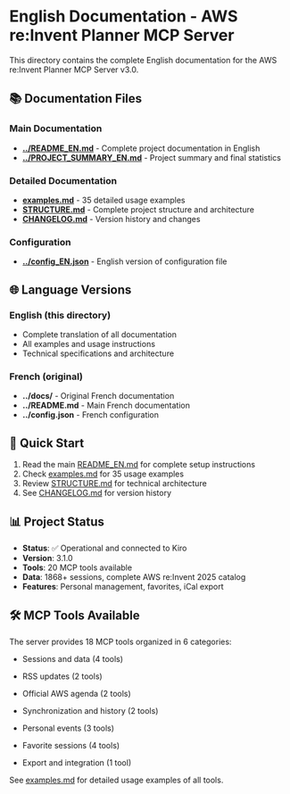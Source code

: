 # English Documentation - AWS re:Invent Planner MCP Server

This directory contains the complete English documentation for the AWS re:Invent Planner MCP Server v3.0.

## 📚 Documentation Files

### Main Documentation
- **[../README_EN.md](../README_EN.md)** - Complete project documentation in English
- **[../PROJECT_SUMMARY_EN.md](../PROJECT_SUMMARY_EN.md)** - Project summary and final statistics

### Detailed Documentation
- **[examples.md](examples.md)** - 35 detailed usage examples
- **[STRUCTURE.md](STRUCTURE.md)** - Complete project structure and architecture
- **[CHANGELOG.md](CHANGELOG.md)** - Version history and changes

### Configuration
- **[../config_EN.json](../config_EN.json)** - English version of configuration file

## 🌐 Language Versions

### English (this directory)
- Complete translation of all documentation
- All examples and usage instructions
- Technical specifications and architecture

### French (original)
- **../docs/** - Original French documentation
- **../README.md** - Main French documentation
- **../config.json** - French configuration

## 🚀 Quick Start

1. Read the main [README_EN.md](../README_EN.md) for complete setup instructions
2. Check [examples.md](examples.md) for 35 usage examples
3. Review [STRUCTURE.md](STRUCTURE.md) for technical architecture
4. See [CHANGELOG.md](CHANGELOG.md) for version history

## 📊 Project Status

- **Status**: ✅ Operational and connected to Kiro
- **Version**: 3.1.0
- **Tools**: 20 MCP tools available
- **Data**: 1868+ sessions, complete AWS re:Invent 2025 catalog
- **Features**: Personal management, favorites, iCal export

## 🛠️ MCP Tools Available

The server provides 18 MCP tools organized in 6 categories:
- Sessions and data (4 tools)
- RSS updates (2 tools)
- Official AWS agenda (2 tools)

- Synchronization and history (2 tools)
- Personal events (3 tools)
- Favorite sessions (4 tools)
- Export and integration (1 tool)

See [examples.md](examples.md) for detailed usage examples of all tools.

